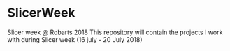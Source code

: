 # SlicerWeek
Slicer week @ Robarts 2018
This repository will contain the projects I work with during Slicer week (16 july - 20 July 2018)
